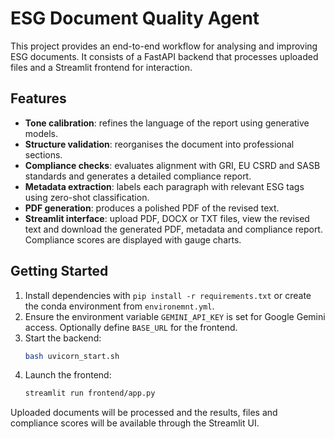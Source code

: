 # ESG Document Quality Agent

This project provides an end-to-end workflow for analysing and improving ESG documents.
It consists of a FastAPI backend that processes uploaded files and a Streamlit
frontend for interaction.

## Features
- **Tone calibration**: refines the language of the report using generative models.
- **Structure validation**: reorganises the document into professional sections.
- **Compliance checks**: evaluates alignment with GRI, EU CSRD and SASB
  standards and generates a detailed compliance report.
- **Metadata extraction**: labels each paragraph with relevant ESG tags using
  zero-shot classification.
- **PDF generation**: produces a polished PDF of the revised text.
- **Streamlit interface**: upload PDF, DOCX or TXT files, view the revised text
  and download the generated PDF, metadata and compliance report. Compliance
  scores are displayed with gauge charts.

## Getting Started
1. Install dependencies with `pip install -r requirements.txt` or create the
   conda environment from `environemnt.yml`.
2. Ensure the environment variable `GEMINI_API_KEY` is set for Google Gemini
   access. Optionally define `BASE_URL` for the frontend.
3. Start the backend:
   ```bash
   bash uvicorn_start.sh
   ```
4. Launch the frontend:
   ```bash
   streamlit run frontend/app.py
   ```

Uploaded documents will be processed and the results, files and compliance
scores will be available through the Streamlit UI.
